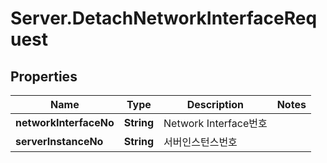 # Server.DetachNetworkInterfaceRequest

## Properties
Name | Type | Description | Notes
------------ | ------------- | ------------- | -------------
**networkInterfaceNo** | **String** | Network Interface번호 | 
**serverInstanceNo** | **String** | 서버인스턴스번호 | 


